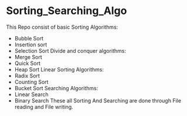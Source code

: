 # Sorting_Searching_Algo
This Repo consist of 
basic Sorting Algorithms: 
* Bubble Sort 
* Insertion sort
* Selection Sort
Divide and conquer algorithms:
* Merge Sort
* Quick Sort
* Heap Sort
Linear Sorting Algorithms:
* Radix Sort
* Counting Sort
* Bucket Sort
Searching Algorithms:
* Linear Search
* Binary Search 
These all Sorting And Searching are done through File reading and File writing.
